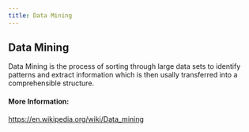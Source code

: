 ```yaml
---
title: Data Mining
---
```

## Data Mining


Data Mining is the process of sorting through large data sets to identify patterns and extract information which is then usally transferred into a comprehensible structure.

#### More Information:
https://en.wikipedia.org/wiki/Data_mining
